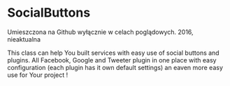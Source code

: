 # SocialButtons

Umieszczona na Github wyłącznie w celach poglądowych. 2016, nieaktualna

This class can help You built services with easy use of social buttons and plugins. All Facebook, Google and Tweeter plugin in one place with easy configuration (each plugin has it own default settings) an eaven more easy use for Your project !